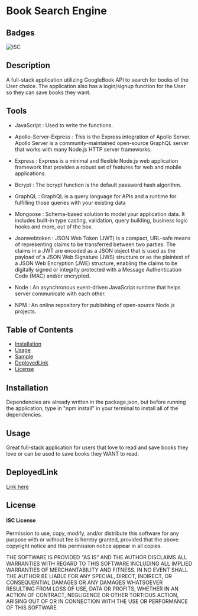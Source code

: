 # Book Search Engine

## Badges

![ISC](https://img.shields.io/badge/license-ISC-success)

## Description

A full-stack application utilizing GoogleBook API to search for books of the User choice. The application also has a login/signup function for the User so they can save books they want.

## Tools

- JavaScript : Used to write the functions.

- Apollo-Server-Express : This is the Express integration of Apollo Server. Apollo Server is a community-maintained open-source GraphQL server that works with many Node.js HTTP server frameworks.

- Express : Express is a minimal and flexible Node.js web application framework that provides a robust set of features for web and mobile applications.

- Bcrypt : The bcrypt function is the default password hash algorithm.

- GraphQL : GraphQL is a query language for APIs and a runtime for fulfilling those queries with your existing data

- Mongoose :  Schema-based solution to model your application data. It includes built-in type casting, validation, query building, business logic hooks and more, out of the box.

- Jsonwebtoken : JSON Web Token (JWT) is a compact, URL-safe means of representing
   claims to be transferred between two parties.  The claims in a JWT
   are encoded as a JSON object that is used as the payload of a JSON
   Web Signature (JWS) structure or as the plaintext of a JSON Web
   Encryption (JWE) structure, enabling the claims to be digitally
   signed or integrity protected with a Message Authentication Code
   (MAC) and/or encrypted.

- Node : An asynchronous event-driven JavaScript runtime that helps server communicate with each other.

- NPM : An online repository for publishing of open-source Node.js projects.

## Table of Contents

- [Installation](#installation)
- [Usage](#usage)
- [Sample](#sample)
- [DeployedLink](#DeployedLink)
- [License](#license)

## Installation

Dependencies are already written in the package.json, but before running the application, type in "npm install" in your terminal to install all of the dependencies.

## Usage

Great full-stack application for users that love to read and save books they love or can be used to save books they WANT to read.


## DeployedLink

<a href="https://radiant-bayou-90740.herokuapp.com/">Link here</a>

## License

#### ISC License


Permission to use, copy, modify, and/or distribute this software for any purpose with or without fee is hereby granted, provided that the above copyright notice and this permission notice appear in all copies.

THE SOFTWARE IS PROVIDED "AS IS" AND THE AUTHOR DISCLAIMS ALL WARRANTIES WITH REGARD TO THIS SOFTWARE INCLUDING ALL IMPLIED WARRANTIES OF MERCHANTABILITY AND FITNESS. IN NO EVENT SHALL THE AUTHOR BE LIABLE FOR ANY SPECIAL, DIRECT, INDIRECT, OR CONSEQUENTIAL DAMAGES OR ANY DAMAGES WHATSOEVER RESULTING FROM LOSS OF USE, DATA OR PROFITS, WHETHER IN AN ACTION OF CONTRACT, NEGLIGENCE OR OTHER TORTIOUS ACTION, ARISING OUT OF OR IN CONNECTION WITH THE USE OR PERFORMANCE OF THIS SOFTWARE.
